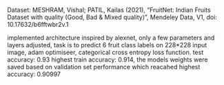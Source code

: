 Dataset: MESHRAM, Vishal; PATIL, Kailas (2021), “FruitNet: Indian Fruits Dataset with quality (Good, Bad & Mixed quality)”, Mendeley Data, V1, doi: 10.17632/b6fftwbr2v.1

implemented architecture inspired by alexnet, only a few parameters and layers adjusted, task is to predict 6 fruit class labels on 228*228 input image, adam optimiseer, categorical cross entropy loss function.
test accuracy: 0.93
highest train accuracy: 0.914, 
the models weights were saved based on validation set performance which reacahed highest accuracy: 0.90997
